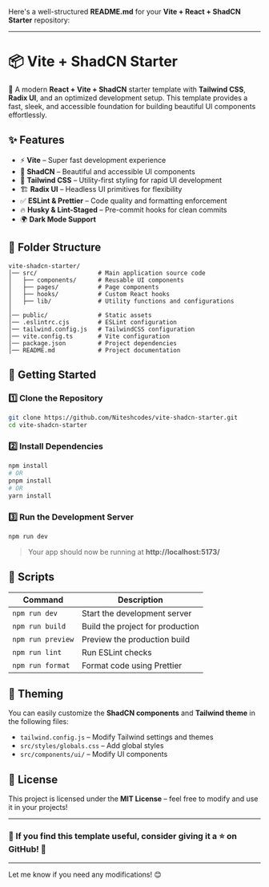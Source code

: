 Here's a well-structured **README.md** for your **Vite + React + ShadCN Starter** repository:  

---

# 📦 Vite + ShadCN Starter  

🚀 A modern **React + Vite + ShadCN** starter template with **Tailwind CSS**, **Radix UI**, and an optimized development setup. This template provides a fast, sleek, and accessible foundation for building beautiful UI components effortlessly.  

## ✨ Features  

- ⚡ **Vite** – Super fast development experience  
- 🎨 **ShadCN** – Beautiful and accessible UI components  
- 💨 **Tailwind CSS** – Utility-first styling for rapid UI development  
- 🏗️ **Radix UI** – Headless UI primitives for flexibility  
- ✅ **ESLint & Prettier** – Code quality and formatting enforcement  
- 🔥 **Husky & Lint-Staged** – Pre-commit hooks for clean commits  
- 🌍 **Dark Mode Support**  

## 📂 Folder Structure  

```
vite-shadcn-starter/
│── src/                 # Main application source code
│   ├── components/      # Reusable UI components
│   ├── pages/           # Page components
│   ├── hooks/           # Custom React hooks
│   ├── lib/             # Utility functions and configurations
│   
│── public/              # Static assets
│── .eslintrc.cjs        # ESLint configuration
│── tailwind.config.js   # TailwindCSS configuration
│── vite.config.ts       # Vite configuration
│── package.json         # Project dependencies
│── README.md            # Project documentation
```

## 🚀 Getting Started  

### 1️⃣ Clone the Repository  
```bash
git clone https://github.com/Niteshcodes/vite-shadcn-starter.git
cd vite-shadcn-starter
```

### 2️⃣ Install Dependencies  
```bash
npm install
# OR
pnpm install
# OR
yarn install
```

### 3️⃣ Run the Development Server  
```bash
npm run dev
```
> Your app should now be running at **http://localhost:5173/**  

## 🔧 Scripts  

| Command               | Description                      |
|-----------------------|----------------------------------|
| `npm run dev`        | Start the development server     |
| `npm run build`      | Build the project for production |
| `npm run preview`    | Preview the production build     |
| `npm run lint`       | Run ESLint checks                |
| `npm run format`     | Format code using Prettier      |

## 🎨 Theming  

You can easily customize the **ShadCN components** and **Tailwind theme** in the following files:  

- `tailwind.config.js` – Modify Tailwind settings and themes  
- `src/styles/globals.css` – Add global styles  
- `src/components/ui/` – Modify UI components  

## 📜 License  

This project is licensed under the **MIT License** – feel free to modify and use it in your projects!  

---

### 🌟 If you find this template useful, consider giving it a ⭐ on GitHub! 🚀  

---

Let me know if you need any modifications! 😊
